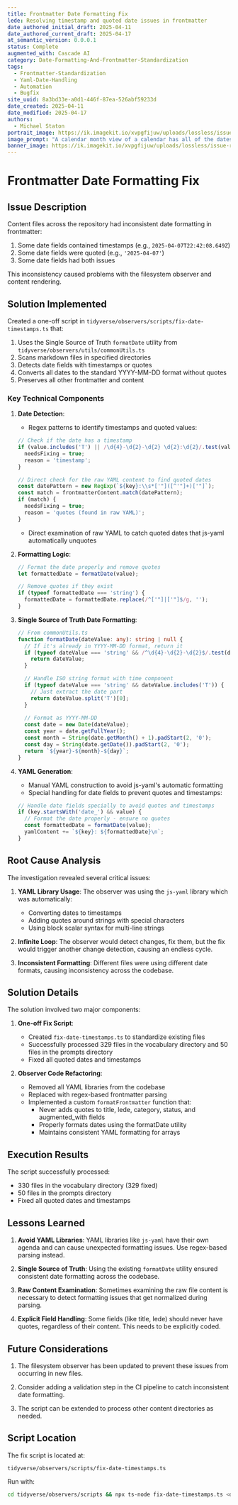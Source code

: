 ```yaml
---
title: Frontmatter Date Formatting Fix
lede: Resolving timestamp and quoted date issues in frontmatter
date_authored_initial_draft: 2025-04-11
date_authored_current_draft: 2025-04-17
at_semantic_version: 0.0.0.1
status: Complete
augmented_with: Cascade AI
category: Date-Formatting-And-Frontmatter-Standardization
tags:
  - Frontmatter-Standardization
  - Yaml-Date-Handling
  - Automation
  - Bugfix
site_uuid: 8a3bd33e-a0d1-446f-87ea-526abf59233d
date_created: 2025-04-11
date_modified: 2025-04-17
authors:
  - Michael Staton
portrait_image: https://ik.imagekit.io/xvpgfijuw/uploads/lossless/issue-resolutions/2025-05-05_portrait_image_Frontmatter--Date-formatting-fix_cfa89bde-fb93-4d72-8e5e-2c9e432ba930_i-aAU8A8C.webp
image_prompt: "A calendar month view of a calendar has all of the dates crossed out with a red marker. There are new dates written with a green marker, and the format is YYYY-MM-DD."
banner_image: https://ik.imagekit.io/xvpgfijuw/uploads/lossless/issue-resolutions/2025-05-05_banner_image_Frontmatter--Date-formatting-fix_02a86293-b23e-4050-8c70-9b810c839f13_-LeEYfMCR.webp
---
```

# Frontmatter Date Formatting Fix

## Issue Description

Content files across the repository had inconsistent date formatting in frontmatter:
1. Some date fields contained timestamps (e.g., `2025-04-07T22:42:08.649Z`)
2. Some date fields were quoted (e.g., `'2025-04-07'`)
3. Some date fields had both issues

This inconsistency caused problems with the filesystem observer and content rendering.

## Solution Implemented

Created a one-off script in `tidyverse/observers/scripts/fix-date-timestamps.ts` that:

1. Uses the Single Source of Truth `formatDate` utility from `tidyverse/observers/utils/commonUtils.ts`
2. Scans markdown files in specified directories
3. Detects date fields with timestamps or quotes
4. Converts all dates to the standard YYYY-MM-DD format without quotes
5. Preserves all other frontmatter and content

### Key Technical Components

1. **Date Detection**: 
   - Regex patterns to identify timestamps and quoted values:
   ```typescript
   // Check if the date has a timestamp
   if (value.includes('T') || /\d{4}-\d{2}-\d{2} \d{2}:\d{2}/.test(value)) {
     needsFixing = true;
     reason = 'timestamp';
   }
   
   // Direct check for the raw YAML content to find quoted dates
   const datePattern = new RegExp(`${key}:\\s*['"]([^'"]+)['"]`);
   const match = frontmatterContent.match(datePattern);
   if (match) {
     needsFixing = true;
     reason = 'quotes (found in raw YAML)';
   }
   ```
   - Direct examination of raw YAML to catch quoted dates that js-yaml automatically unquotes

2. **Formatting Logic**:
   ```typescript
   // Format the date properly and remove quotes
   let formattedDate = formatDate(value);
   
   // Remove quotes if they exist
   if (typeof formattedDate === 'string') {
     formattedDate = formattedDate.replace(/^['"]|['"]$/g, '');
   }
   ```

3. **Single Source of Truth Date Formatting**:
   ```typescript
   // From commonUtils.ts
   function formatDate(dateValue: any): string | null {
     // If it's already in YYYY-MM-DD format, return it
     if (typeof dateValue === 'string' && /^\d{4}-\d{2}-\d{2}$/.test(dateValue)) {
       return dateValue;
     }

     // Handle ISO string format with time component
     if (typeof dateValue === 'string' && dateValue.includes('T')) {
       // Just extract the date part
       return dateValue.split('T')[0];
     }
     
     // Format as YYYY-MM-DD
     const date = new Date(dateValue);
     const year = date.getFullYear();
     const month = String(date.getMonth() + 1).padStart(2, '0');
     const day = String(date.getDate()).padStart(2, '0');
     return `${year}-${month}-${day}`;
   }
   ```

4. **YAML Generation**:
   - Manual YAML construction to avoid js-yaml's automatic formatting
   - Special handling for date fields to prevent quotes and timestamps:
   ```typescript
   // Handle date fields specially to avoid quotes and timestamps
   if (key.startsWith('date_') && value) {
     // Format the date properly - ensure no quotes
     const formattedDate = formatDate(value);
     yamlContent += `${key}: ${formattedDate}\n`;
   }
   ```

## Root Cause Analysis

The investigation revealed several critical issues:

1. **YAML Library Usage**: The observer was using the `js-yaml` library which was automatically:
   - Converting dates to timestamps
   - Adding quotes around strings with special characters
   - Using block scalar syntax for multi-line strings

2. **Infinite Loop**: The observer would detect changes, fix them, but the fix would trigger another change detection, causing an endless cycle.

3. **Inconsistent Formatting**: Different files were using different date formats, causing inconsistency across the codebase.

## Solution Details

The solution involved two major components:

1. **One-off Fix Script**:
   - Created `fix-date-timestamps.ts` to standardize existing files
   - Successfully processed 329 files in the vocabulary directory and 50 files in the prompts directory
   - Fixed all quoted dates and timestamps

2. **Observer Code Refactoring**:
   - Removed all YAML libraries from the codebase
   - Replaced with regex-based frontmatter parsing
   - Implemented a custom `formatFrontmatter` function that:
     - Never adds quotes to title, lede, category, status, and augmented_with fields
     - Properly formats dates using the formatDate utility
     - Maintains consistent YAML formatting for arrays

## Execution Results

The script successfully processed:
- 330 files in the vocabulary directory (329 fixed)
- 50 files in the prompts directory
- Fixed all quoted dates and timestamps

## Lessons Learned

1. **Avoid YAML Libraries**: YAML libraries like `js-yaml` have their own agenda and can cause unexpected formatting issues. Use regex-based parsing instead.

2. **Single Source of Truth**: Using the existing `formatDate` utility ensured consistent date formatting across the codebase.

3. **Raw Content Examination**: Sometimes examining the raw file content is necessary to detect formatting issues that get normalized during parsing.

4. **Explicit Field Handling**: Some fields (like title, lede) should never have quotes, regardless of their content. This needs to be explicitly coded.

## Future Considerations

1. The filesystem observer has been updated to prevent these issues from occurring in new files.

2. Consider adding a validation step in the CI pipeline to catch inconsistent date formatting.

3. The script can be extended to process other content directories as needed.

## Script Location

The fix script is located at:
```
tidyverse/observers/scripts/fix-date-timestamps.ts
```

Run with:
```bash
cd tidyverse/observers/scripts && npx ts-node fix-date-timestamps.ts <directory-path>

